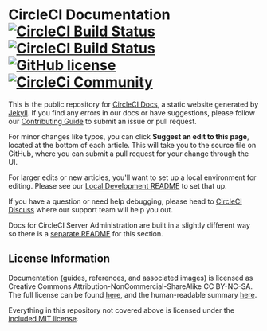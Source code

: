 # CircleCI Documentation [![CircleCI Build Status](https://circleci.com/gh/circleci/circleci-docs.svg?style=shield)](https://circleci.com/gh/circleci/circleci-docs) [![CircleCI Build Status](https://circleci.com/gh/circleci//tree/rosie/add-optimization-recipes-v2.svg?style=shield)](https://circleci.com/gh/circleci/circleci-docs) [![GitHub license](https://img.shields.io/badge/license-MIT-blue.svg)](https://raw.githubusercontent.com/circleci/circleci-docs/master/LICENSE) [![CircleCi Community](https://img.shields.io/badge/community-CircleCI%20Discuss-343434.svg)](https://discuss.circleci.com)

This is the public repository for [CircleCI Docs](https://circleci.com/docs/), a static website generated by [Jekyll](https://jekyllrb.com/). If you find any errors in our docs or have suggestions, please follow our [Contributing Guide](CONTRIBUTING.md) to submit an issue or pull request.

For minor changes like typos, you can click **Suggest an edit to this page**, located at the bottom of each article. This will take you to the source file on GitHub, where you can submit a pull request for your change through the UI.

For larger edits or new articles, you'll want to set up a local environment for editing. Please see our [Local Development README](README-local-development.md) to set that up.

If you have a question or need help debugging, please head to [CircleCI Discuss](https://discuss.circleci.com/) where our support team will help you out.

Docs for CircleCI Server Administration are built in a slightly different way so there is a [separate README](README-server-docs.md) for this section.

## License Information
Documentation (guides, references, and associated images) is licensed as Creative Commons Attribution-NonCommercial-ShareAlike CC BY-NC-SA. The full license can be found [here](http://creativecommons.org/licenses/by-nc-sa/4.0/legalcode), and the human-readable summary [here](http://creativecommons.org/licenses/by-nc-sa/4.0/).

Everything in this repository not covered above is licensed under the [included MIT license](LICENSE).
